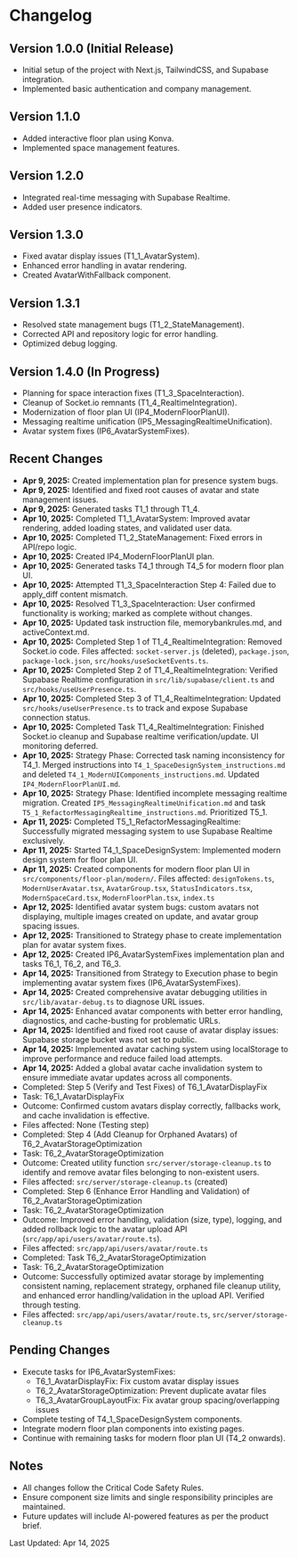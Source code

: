 # Changelog

## Version 1.0.0 (Initial Release)
- Initial setup of the project with Next.js, TailwindCSS, and Supabase integration.
- Implemented basic authentication and company management.

## Version 1.1.0
- Added interactive floor plan using Konva.
- Implemented space management features.

## Version 1.2.0
- Integrated real-time messaging with Supabase Realtime.
- Added user presence indicators.

## Version 1.3.0
- Fixed avatar display issues (T1_1_AvatarSystem).
- Enhanced error handling in avatar rendering.
- Created AvatarWithFallback component.

## Version 1.3.1
- Resolved state management bugs (T1_2_StateManagement).
- Corrected API and repository logic for error handling.
- Optimized debug logging.

## Version 1.4.0 (In Progress)
- Planning for space interaction fixes (T1_3_SpaceInteraction).
- Cleanup of Socket.io remnants (T1_4_RealtimeIntegration).
- Modernization of floor plan UI (IP4_ModernFloorPlanUI).
- Messaging realtime unification (IP5_MessagingRealtimeUnification).
- Avatar system fixes (IP6_AvatarSystemFixes).

## Recent Changes
- **Apr 9, 2025:** Created implementation plan for presence system bugs.
- **Apr 9, 2025:** Identified and fixed root causes of avatar and state management issues.
- **Apr 9, 2025:** Generated tasks T1_1 through T1_4.
- **Apr 10, 2025:** Completed T1_1_AvatarSystem: Improved avatar rendering, added loading states, and validated user data.
- **Apr 10, 2025:** Completed T1_2_StateManagement: Fixed errors in API/repo logic.
- **Apr 10, 2025:** Created IP4_ModernFloorPlanUI plan.
- **Apr 10, 2025:** Generated tasks T4_1 through T4_5 for modern floor plan UI.
- **Apr 10, 2025:** Attempted T1_3_SpaceInteraction Step 4: Failed due to apply_diff content mismatch.
- **Apr 10, 2025:** Resolved T1_3_SpaceInteraction: User confirmed functionality is working; marked as complete without changes.
- **Apr 10, 2025:** Updated task instruction file, memorybankrules.md, and activeContext.md.
- **Apr 10, 2025:** Completed Step 1 of T1_4_RealtimeIntegration: Removed Socket.io code. Files affected: `socket-server.js` (deleted), `package.json`, `package-lock.json`, `src/hooks/useSocketEvents.ts`.
- **Apr 10, 2025:** Completed Step 2 of T1_4_RealtimeIntegration: Verified Supabase Realtime configuration in `src/lib/supabase/client.ts` and `src/hooks/useUserPresence.ts`.
- **Apr 10, 2025:** Completed Step 3 of T1_4_RealtimeIntegration: Updated `src/hooks/useUserPresence.ts` to track and expose Supabase connection status.
- **Apr 10, 2025:** Completed Task T1_4_RealtimeIntegration: Finished Socket.io cleanup and Supabase realtime verification/update. UI monitoring deferred.
- **Apr 10, 2025:** Strategy Phase: Corrected task naming inconsistency for T4_1. Merged instructions into `T4_1_SpaceDesignSystem_instructions.md` and deleted `T4_1_ModernUIComponents_instructions.md`. Updated `IP4_ModernFloorPlanUI.md`.
- **Apr 10, 2025:** Strategy Phase: Identified incomplete messaging realtime migration. Created `IP5_MessagingRealtimeUnification.md` and task `T5_1_RefactorMessagingRealtime_instructions.md`. Prioritized T5_1.
- **Apr 11, 2025:** Completed T5_1_RefactorMessagingRealtime: Successfully migrated messaging system to use Supabase Realtime exclusively.
- **Apr 11, 2025:** Started T4_1_SpaceDesignSystem: Implemented modern design system for floor plan UI.
- **Apr 11, 2025:** Created components for modern floor plan UI in `src/components/floor-plan/modern/`. Files affected: `designTokens.ts`, `ModernUserAvatar.tsx`, `AvatarGroup.tsx`, `StatusIndicators.tsx`, `ModernSpaceCard.tsx`, `ModernFloorPlan.tsx`, `index.ts`
- **Apr 12, 2025:** Identified avatar system bugs: custom avatars not displaying, multiple images created on update, and avatar group spacing issues.
- **Apr 12, 2025:** Transitioned to Strategy phase to create implementation plan for avatar system fixes.
- **Apr 12, 2025:** Created IP6_AvatarSystemFixes implementation plan and tasks T6_1, T6_2, and T6_3.
- **Apr 14, 2025:** Transitioned from Strategy to Execution phase to begin implementing avatar system fixes (IP6_AvatarSystemFixes).
- **Apr 14, 2025:** Created comprehensive avatar debugging utilities in `src/lib/avatar-debug.ts` to diagnose URL issues.
- **Apr 14, 2025:** Enhanced avatar components with better error handling, diagnostics, and cache-busting for problematic URLs.
- **Apr 14, 2025:** Identified and fixed root cause of avatar display issues: Supabase storage bucket was not set to public.
- **Apr 14, 2025:** Implemented avatar caching system using localStorage to improve performance and reduce failed load attempts.
- **Apr 14, 2025:** Added a global avatar cache invalidation system to ensure immediate avatar updates across all components.
- Completed: Step 5 (Verify and Test Fixes) of T6_1_AvatarDisplayFix
- Task: T6_1_AvatarDisplayFix
- Outcome: Confirmed custom avatars display correctly, fallbacks work, and cache invalidation is effective.
- Files affected: None (Testing step)
- Completed: Step 4 (Add Cleanup for Orphaned Avatars) of T6_2_AvatarStorageOptimization
- Task: T6_2_AvatarStorageOptimization
- Outcome: Created utility function `src/server/storage-cleanup.ts` to identify and remove avatar files belonging to non-existent users.
- Files affected: `src/server/storage-cleanup.ts` (created)
- Completed: Step 6 (Enhance Error Handling and Validation) of T6_2_AvatarStorageOptimization
- Task: T6_2_AvatarStorageOptimization
- Outcome: Improved error handling, validation (size, type), logging, and added rollback logic to the avatar upload API (`src/app/api/users/avatar/route.ts`).
- Files affected: `src/app/api/users/avatar/route.ts`
- Completed: Task T6_2_AvatarStorageOptimization
- Task: T6_2_AvatarStorageOptimization
- Outcome: Successfully optimized avatar storage by implementing consistent naming, replacement strategy, orphaned file cleanup utility, and enhanced error handling/validation in the upload API. Verified through testing.
- Files affected: `src/app/api/users/avatar/route.ts`, `src/server/storage-cleanup.ts`

## Pending Changes
- Execute tasks for IP6_AvatarSystemFixes:
  - T6_1_AvatarDisplayFix: Fix custom avatar display issues
  - T6_2_AvatarStorageOptimization: Prevent duplicate avatar files
  - T6_3_AvatarGroupLayoutFix: Fix avatar group spacing/overlapping issues
- Complete testing of T4_1_SpaceDesignSystem components.
- Integrate modern floor plan components into existing pages.
- Continue with remaining tasks for modern floor plan UI (T4_2 onwards).

## Notes
- All changes follow the Critical Code Safety Rules.
- Ensure component size limits and single responsibility principles are maintained.
- Future updates will include AI-powered features as per the product brief.

Last Updated: Apr 14, 2025
